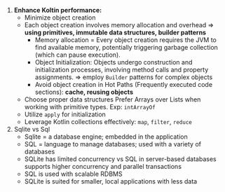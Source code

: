 1. **Enhance Koltin performance:** 
    - Minimize object creation
    - Each object creation involves memory allocation and overhead
    => **using primitives, immutable data structures, builder patterns**
        - Memory allocation = Every object creation requires the JVM to find available memory,
        potentially triggering garbage collection (which can pause execution).
        - Object Initialization: Objects undergo construction and initialization processes,
        involving method calls and property assignments.
        => employ `Builder` patterns for complex objects
        - Avoid object creation in Hot Paths (Frequently executed code sections): **cache, reusing objects**
    - Choose proper data structures
    	Prefer Arrays over Lists when working with primitive types.
    	Exp: `intArrayOf`
    - Utilize `apply` for initialization
    - Leverage Kotlin collections effectively: `map`, `filter`, `reduce`
2. Sqlite vs Sql
    - Sqlite = a database engine;  embedded in the application
    - SQL = language to manage databases; used with a variety of databases
    - SQLite has limited concurrency vs  SQL in server-based databases supports higher concurrency and parallel transactions
    - SQL is used with scalable RDBMS
    - SQLite is suited for smaller, local applications with less data